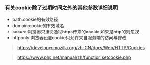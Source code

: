 ### 有关cookie除了过期时间之外的其他参数详细说明

* path:cookie的有效路径
* domain:cookie的有效域名
* secure:浏览器只接受通过https传来的cookie,如果是http的则忽视
* httponly:浏览器设置cookie只允许来自服务端的访问与修改

> https://developer.mozilla.org/zh-CN/docs/Web/HTTP/Cookies

> https://www.php.net/manual/zh/function.setcookie.php

